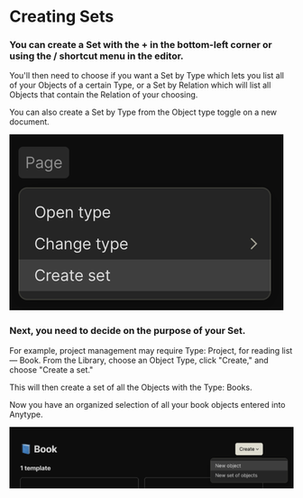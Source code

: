# Creating Sets

### You can create a Set with the + in the bottom-left corner or using the / shortcut menu in the editor.

You'll then need to choose if you want a Set by Type which lets you list all of your Objects of a certain Type, or a Set by Relation which will list all Objects that contain the Relation of your choosing.&#x20;

You can also create a Set by Type from the Object type toggle on a new document.

![](<../../.gitbook/assets/image (18).png>)

### Next, you need to decide on the purpose of your Set.&#x20;

For example, project management may require Type: Project, for reading list — Book. From the Library, choose an Object Type, click "Create," and choose "Create a set."

This will then create a set of all the Objects with the Type: Books.&#x20;

Now you have an organized selection of all your book objects entered into Anytype.

![](<../../.gitbook/assets/image (26).png>)
